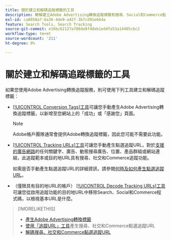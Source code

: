 ```yaml
---
title: 關於建立和解碼追蹤標籤的工具
description: 瞭解建立Adobe Advertising轉換追蹤標籤和搜尋、Social和Commerce點選追蹤標籤的工具，以及如何解碼現有的點選追蹤標籤。
exl-id: ca8058a7-6a36-44e9-a42f-3b7cd91e664a
feature: Search Tools, Search Tracking
source-git-commit: e16bc62127a708de8f4deb1eddfa53a14405cbc2
workflow-type: tm+mt
source-wordcount: '211'
ht-degree: 0%

---
```


# 關於建立和解碼追蹤標籤的工具

如果您使用Adobe Advertising轉換追蹤服務，則可使用下列工具建立和解碼追蹤標籤：

* [[!UICONTROL Conversion Tags]工具](conversion-tag-generate.md)可讓您手動產生Adobe Advertising轉換追蹤標籤，以新增至您網站上的「成功」或「感謝您」頁面。

  >[!NOTE]
  >
  >Adobe帳戶團隊通常會提供Adobe轉換追蹤標籤，因此您可能不需要此功能。

* [[!UICONTROL Tracking URLs]工具](click-tracking-url-generate.md)可讓您手動產生點選追蹤URL，對於[支援的廣告網路](/help/search-social-commerce/introduction/supported-inventory.md)的任何關鍵字、廣告、動態搜尋廣告、位置、產品群組或網站連結，此追蹤範本或目的地URL具有搜尋、社交和Commerce追蹤功能。

  如需是否手動產生點選追蹤URL的詳細資訊，請參閱[何時及如何產生點選追蹤URL](/help/search-social-commerce/tracking/click-tracking-ways-to-generate.md)。

* （僅限具有目的地URL的帳戶） [[!UICONTROL Decode Tracking URLs]工具](click-tracking-url-decode.md)可讓您從啟用追蹤功能的目的地URL中移除Search、Social和Commerce程式碼，以檢視基本URL是什麼。

>[!MORELIKETHIS]
>
>* [產生Adobe Advertising轉換標籤](conversion-tag-generate.md)
>* [使用「追蹤URL」工具](click-tracking-url-generate.md)產生搜尋、社交和Commerce點選追蹤URL
>* [解碼搜尋、社交和Commerce點選追蹤URL](click-tracking-url-decode.md)
